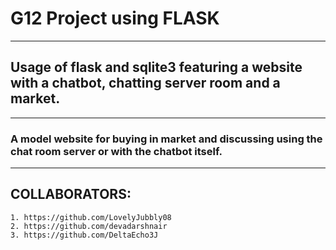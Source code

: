 # G12 Project using FLASK
-----------------
## Usage of flask and sqlite3 featuring a website with a chatbot, chatting server room and a market.
-----------------
### A model website for buying in market and discussing using the chat room server or with the chatbot itself.
-----------------
## COLLABORATORS:
```
1. https://github.com/LovelyJubbly08
2. https://github.com/devadarshnair
3. https://github.com/DeltaEcho3J
```

